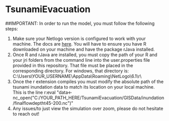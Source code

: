# TsunamiEvacuation

##IMPORTANT: In order to run the model, you must follow the following steps:

1. Make sure your Netlogo version is configured to work with your machine. The docs are [here](https://ccl.northwestern.edu/netlogo/docs/r.html). You will have to ensure you have R downloaded on your machine and have the package rJava installed.
2. Once R and rJava are installed, you must copy the path of your R and your jri folders from the command line into the user.properties file provided in this repository. That file must be placed in the corresponding directory. For windows, that directory is: C:\Users\YOUR_USERNAME\AppData\Roaming\NetLogo\6.1\r\
3. Once the r extension compiles you must modify the absolute path of the tsunami inundation data to match its location on your local machine. This is the line r:eval "data<-nc_open(\"C:/YOUR_PATH_HERE/TsunamiEvacuation/GISData/inundation/finalflowdeptht45-200.nc\")"
4. Any issues/to just view the simulation over zoom, please do not hesitate to reach out!
